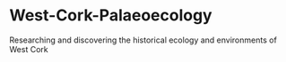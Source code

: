 # West-Cork-Palaeoecology
Researching and discovering the historical ecology and environments of West Cork
